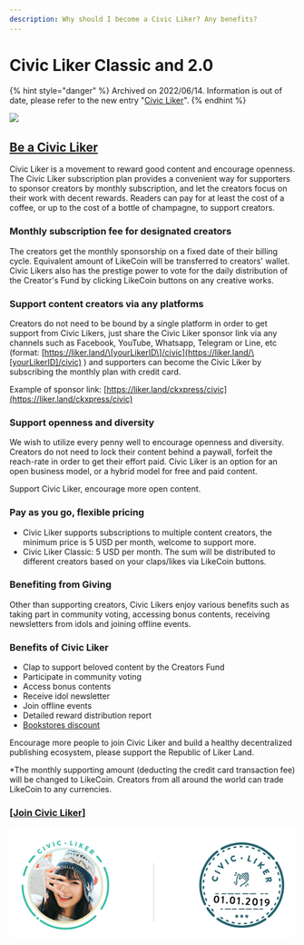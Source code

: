 ```yaml
---
description: Why should I become a Civic Liker? Any benefits?
---
```


# Civic Liker Classic and 2.0

{% hint style="danger" %}
Archived on 2022/06/14. Information is out of date, please refer to the new entry "[Civic Liker](../../../user-guide/civic-liker/)".
{% endhint %}

![](../../../.gitbook/assets/likecoin\_ad98\_2point0-01.png)

## [Be a **Civic Liker**](be-a-civic-liker.md)

Civic Liker is a movement to reward good content and encourage openness. The Civic Liker subscription plan provides a convenient way for supporters to sponsor creators by monthly subscription, and let the creators focus on their work with decent rewards. Readers can pay for at least the cost of a coffee, or up to the cost of a bottle of champagne, to support creators.

### **Monthly subscription fee for designated creators**

The creators get the monthly sponsorship on a fixed date of their billing cycle. Equivalent amount of LikeCoin will be transferred to creators' wallet. Civic Likers also has the prestige power to vote for the daily distribution of the Creator's Fund by clicking LikeCoin buttons on any creative works.

### **Support content creators via any platforms**&#x20;

Creators do not need to be bound by a single platform in order to get support from Civic Likers, just share the Civic Liker sponsor link via any channels such as Facebook, YouTube, Whatsapp, Telegram or Line, etc (format: [https://liker.land/\[yourLikerID\]/civic](https://liker.land/\[yourLikerID]/civic) ) and supporters can become the Civic Liker by subscribing the monthly plan with credit card.

Example of sponsor link: [https://liker.land/ckxpress/civic](https://liker.land/ckxpress/civic)

### **Support openness and diversity**

We wish to utilize every penny well to encourage openness and diversity. Creators do not need to lock their content behind a paywall, forfeit the reach-rate in order to get their effort paid. Civic Liker is an option for an open business model, or a hybrid model for free and paid content.

Support Civic Liker, encourage more open content.

### Pay as you go, flexible pricing&#xD;

* Civic Liker supports subscriptions to multiple content creators, the minimum price is 5 USD per month, welcome to support more.
* Civic Liker Classic: 5 USD per month. The sum will be distributed to different creators based on your claps/likes via LikeCoin buttons.

### **Benefiting from Giving**

Other than supporting creators, Civic Likers enjoy various benefits such as taking part in community voting, accessing bonus contents, receiving newsletters from idols and joining offline events.

### **Benefits of Civic Liker**

* Clap to support beloved content by the Creators Fund
* Participate in community voting
* Access bonus contents
* Receive idol newsletter
* Join offline events
* Detailed reward distribution report
* [Bookstores discount
  ](../../../user-guide/civic-liker/rationale-and-benefits.md)

Encourage more people to join Civic Liker and build a healthy decentralized publishing ecosystem, please support the Republic of Liker Land.

\*The monthly supporting amount (deducting the credit card transaction fee) will be changed to LikeCoin. Creators from all around the world can trade LikeCoin to any currencies.&#x20;

### \[[Join **Civic Liker**](be-a-civic-liker.md)]

![](../../../.gitbook/assets/civic-liker.png)
